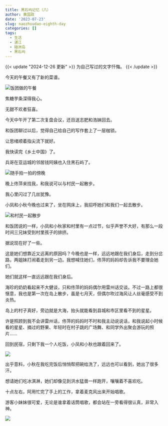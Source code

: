 ```yaml
---
title: 黑石屿记忆（八）
author: 黄国政
date: '2023-07-23'
slug: naozhoudao-eighth-day
categories: []
tags:
  - 生活
  - 湛江
  - 硇洲岛
  - 黑石屿
---
```


{{< update "2024-12-26 更新" >}}
为自己写过的文字忏悔。
{{< /update >}}

<!--more-->

今天的午餐又有了新的菜谱。

![饭团做的午餐](https://cdn.jsdelivr.net/gh/residualsun1/blog-static/images/2023/07/07-23-lunch.jpg)

焦糖芋条深得我心。

无甜不欢者狂喜。

今天中午开了第二次复盘会议，还目送志肥和浩妹回去。

和饭团聊过以后，觉得自己给自己的写作套上了一层枷锁。

让思绪顺着指尖流下就好。

我快读完《乡土中国》了。

兵哥在亚运城的邻居钱阿姨也入住黑石屿了。

![随手拍一拍的傍晚](https://cdn.jsdelivr.net/gh/residualsun1/blog-static/images/2023/07/07-23-sunset.jpg)

晚上佟萍来找我，和我说可以与村民一起散步。

我心里闪过了几丝犹豫。<!--，毕竟到点吃饭了，很多时候，还是吃饭更重……不是，我来黑石屿的一大目的还是认识社区阿，虽然万万没想到黑石屿的伙食偶尔可以摄人心魄。-->

小凤和小秋今晚也过来了，坐在网床上，我招呼她们和我们一起去散步。

![和村民一起散步](https://cdn.jsdelivr.net/gh/residualsun1/blog-static/images/2023/07/07-23-walk.jpg)

和饭团说的一样，小凤和小秋家和村里有一点过节，似乎声誉不大好，有那么一段时间三兄妹受到村里孩子的排挤。

据说现在好了一些。

这是她们想靠近又远离的原因吗？今晚也是一样，远远地跟在我们身后，走到分岔路，两姐妹打闹着走到另一边。我想喊住她们，佟萍的妈妈却告诉我不要理会她们。

她们就这样一直远远跟在我们身后。

海珍的奶奶看起来不大健谈，只和佟萍的妈妈偶尔用雷州话交谈。不过一路上都很惬意，我也是第一次在岛上散步，虽是七月天，但偶尔吹过海风让人丝毫感受不到炎热。

岛上的村子真好，旁边就是大海，抬头就能看到县城和市区里看不到的星星。

许是照顾到我不会讲雷州话，佟萍的妈妈时不时和我主动说说话，和我说起小时候看的星星、摘过的野果、年轻时在村子跳的广场舞、和同学外出聚会游玩的照片……

回到民宿，只剩下我一个人吃饭，小凤和小秋也跟着回来了。

![](https://cdn.jsdelivr.net/gh/residualsun1/blog-static/images/2023/07/07-23-qiujie2.jpg)

出乎意料，小秋在我吃完饭后悄悄帮把碗给洗了，远远也可以看到，她出了很多汗。

想请她们吃冰淇淋，她们却像见到洪水猛兽一样跑开，嚷嚷着不喜欢吃。

十点左右，阿用忙完了手上的工作，拿着麦克风出来开始唱歌。

游客小妹妹很可爱，无论是谁拿着话筒唱歌，都会站在一旁看得很认真，非常入神。

![](https://cdn.jsdelivr.net/gh/residualsun1/blog-static/images/2023/07/07-23-warm.jpg)